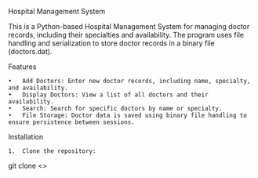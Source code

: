 Hospital Management System

This is a Python-based Hospital Management System for managing doctor records, including their specialties and availability. The program uses file handling and serialization to store doctor records in a binary file (doctors.dat).

Features

	•	Add Doctors: Enter new doctor records, including name, specialty, and availability.
	•	Display Doctors: View a list of all doctors and their availability.
	•	Search: Search for specific doctors by name or specialty.
	•	File Storage: Doctor data is saved using binary file handling to ensure persistence between sessions.

Installation

	1.	Clone the repository:
git clone <>
